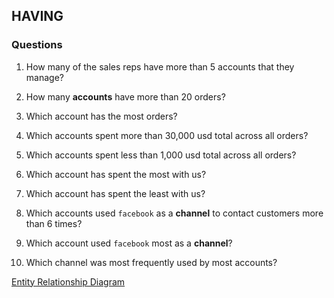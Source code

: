 ## HAVING

### Questions

1. How many of the sales reps have more than 5 accounts that they manage?

2. How many <b>accounts</b> have more than 20 orders?

3. Which account has the most orders?

4. Which accounts spent more than 30,000 usd total across all orders?

5. Which accounts spent less than 1,000 usd total across all orders?

6. Which account has spent the most with us?

7. Which account has spent the least with us?

8. Which accounts used ```facebook``` as a <b>channel</b> to contact customers more than 6 times?

9. Which account used ```facebook``` most as a <b>channel</b>?

10. Which channel was most frequently used by most accounts?


[Entity Relationship Diagram](https://user-images.githubusercontent.com/122201501/216366555-d9a100f4-a9bf-4bba-b92d-9ce6c1c4a030.png)
